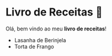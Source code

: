 # Livro de Receitas :book:

Olá, bem vindo ao meu **livro de receitas**!

- Lasanha de Berinjela
- Torta de Frango

